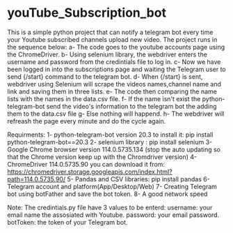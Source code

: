# youTube_Subscription_bot
This is a simple python project that can notify a telegram bot every time your Youtube subscribed channels upload new video.
The project runs in the sequence below:
a- The code goes to the youtube accounts page using the ChromeDriver.
b- Using selenium library, the webdriver enters the username and password from the credintials file to log in.
c- Now we have been logged in into the subscriptions page and waiting the Telegram user to send {/start} command to the telegram bot.
d- When {/start} is sent, webdriver using Selenium will scrape the videos names,channel name and link and saving them in three lists.
e- The code then comparing the name lists with the names in the data.csv file.
f- If the name isn't exist the python-telegram-bot send the video's information to the telegram bot the adding them to the data.csv file
g- Else nothing will happend.
h- The webdriver will refreash the page every minute and do the cycle again.

Requirments:
1- python-telegram-bot version 20.3 to install it:
pip install python-telegram-bot==20.3
2- selenium library : 
pip install selenium
3- Google Chrome browser version 114.0.5735.134 (stop the auto updating so that the Chrome version keep up with the Chromdriver version)
4- ChromeDriver 114.0.5735.90 you can download it from:
https://chromedriver.storage.googleapis.com/index.html?path=114.0.5735.90/
5- Pandas and CSV libraries:
pip install pandas
6- Telegram account and platform(App/Desktop/Web)
7- Creating Telegram bot using botFather and save the bot token.
8- A good network speed

Note:
The credintials.py file have 3 values to be enterd:
username: your email name the assosiated with Youtube.
password: your email password.
botToken: the token of your Telegram bot.

